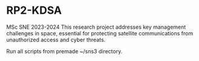 # RP2-KDSA
MSc SNE 2023-2024 This research project addresses key management challenges in space, essential for protecting satellite communications from unauthorized access and cyber threats.

Run all scripts from premade ~/sns3 directory.
